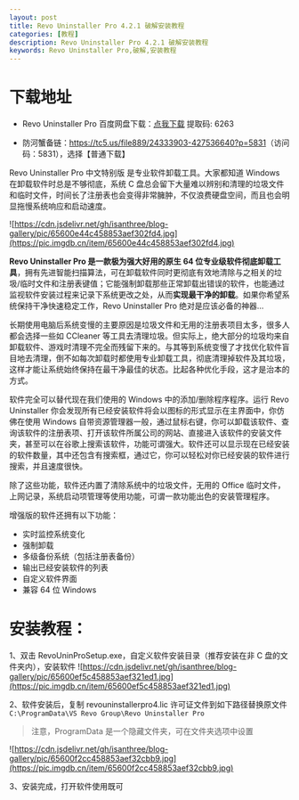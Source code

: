 ```yaml
---
layout: post
title: Revo Uninstaller Pro 4.2.1 破解安装教程
categories: [教程]
description: Revo Uninstaller Pro 4.2.1 破解安装教程
keywords: Revo Uninstaller Pro,破解,安装教程
---
```


# 下载地址

- Revo Uninstaller Pro 百度网盘下载：[点我下载](https://pan.baidu.com/s/10gWpIEvzcIIyzMYHAKSTDQ?pwd=6263) 提取码: 6263

- 防河蟹备链：<https://tc5.us/file889/24333903-427536640?p=5831>（访问码：5831），选择【普通下载】

Revo Uninstaller Pro 中文特别版 是专业软件卸载工具。大家都知道 Windows 在卸载软件时总是不够彻底，系统 C 盘总会留下大量难以辨别和清理的垃圾文件和临时文件，时间长了注册表也会变得非常臃肿，不仅浪费硬盘空间，而且也会明显拖慢系统响应和启动速度。

![https://cdn.jsdelivr.net/gh/isanthree/blog-gallery/pic/65600e44c458853aef302fd4.jpg](https://pic.imgdb.cn/item/65600e44c458853aef302fd4.jpg)

**Revo Uninstaller Pro 是一款极为强大好用的原生 64 位专业级软件彻底卸载工具**，拥有先进智能扫描算法，可在卸载软件同时更彻底有效地清除与之相关的垃圾/临时文件和注册表键值；它能强制卸载那些正常卸载出错误的软件，也能通过监视软件安装过程来记录下系统更改之处，从而**实现最干净的卸载**。如果你希望系统保持干净快速稳定工作，Revo Uninstaller Pro 绝对是应该必备的神器…

长期使用电脑后系统变慢的主要原因是垃圾文件和无用的注册表项目太多，很多人都会选择一些如 CCleaner 等工具去清理垃圾。但实际上，绝大部分的垃圾均来自卸载软件、游戏时清理不完全而残留下来的。与其等到系统变慢了才找优化软件盲目地去清理，倒不如每次卸载时都使用专业卸载工具，彻底清理掉软件及其垃圾，这样才能让系统始终保持在最干净最佳的状态。比起各种优化手段，这才是治本的方式。

软件完全可以替代现在我们使用的 Windows 中的添加/删除程序程序。运行 Revo Uninstaller 你会发现所有已经安装软件将会以图标的形式显示在主界面中，你仿佛在使用 Windows 自带资源管理器一般，通过鼠标右键，你可以卸载该软件、查询该软件的注册表项、打开该软件所属公司的网站、直接进入该软件的安装文件夹，甚至可以在谷歌上搜索该软件，功能可谓强大。软件还可以显示现在已经安装的软件数量，其中还包含有搜索框，通过它，你可以轻松对你已经安装的软件进行搜索，并且速度很快。

除了这些功能，软件还内置了清除系统中的垃圾文件，无用的 Office 临时文件，上网记录，系统启动项管理等使用功能，可谓一款功能出色的安装管理程序。

增强版的软件还拥有以下功能：

- 实时监控系统变化
- 强制卸载
- 多级备份系统（包括注册表备份）
- 输出已经安装软件的列表
- 自定义软件界面
- 兼容 64 位 Windows

# 安装教程：

1、双击 RevoUninProSetup.exe，自定义软件安装目录（推荐安装在非 C 盘的文件夹内），安装软件
![https://cdn.jsdelivr.net/gh/isanthree/blog-gallery/pic/65600ef5c458853aef321ed1.jpg](https://pic.imgdb.cn/item/65600ef5c458853aef321ed1.jpg)

2、软件安装后，复制 revouninstallerpro4.lic 许可证文件到如下路径替换原文件
`C:\ProgramData\VS Revo Group\Revo Uninstaller Pro`

> 注意，ProgramData 是一个隐藏文件夹，可在文件夹选项中设置

![https://cdn.jsdelivr.net/gh/isanthree/blog-gallery/pic/65600f2cc458853aef32cbb9.jpg](https://pic.imgdb.cn/item/65600f2cc458853aef32cbb9.jpg)

3、安装完成，打开软件使用既可

